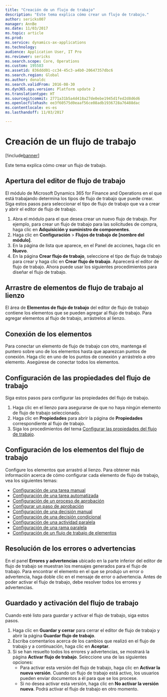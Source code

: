 ```yaml
---
title: "Creación de un flujo de trabajo"
description: "Este tema explica cómo crear un flujo de trabajo."
author: sericks007
manager: AnnBe
ms.date: 11/03/2017
ms.topic: article
ms.prod: 
ms.service: dynamics-ax-applications
ms.technology: 
audience: Application User, IT Pro
ms.reviewer: sericks
ms.search.scope: Core, Operations
ms.custom: 195583
ms.assetid: 836ddd01-cc34-45c3-a4b0-20647357dbc6
ms.search.region: Global
ms.author: donaldc
ms.search.validFrom: 2016-08-30
ms.dyn365.ops.version: Platform update 2
ms.translationtype: HT
ms.sourcegitcommit: 2771a31b5a4d418a27de0ebe1945d1fed2d8d6d6
ms.openlocfilehash: ee3f60575d0eaaf56ce08adb1936728a76488dac
ms.contentlocale: es-es
ms.lasthandoff: 11/03/2017

---
```


# <a name="create-a-workflow"></a>Creación de un flujo de trabajo

[!include[banner](../includes/banner.md)]


Este tema explica cómo crear un flujo de trabajo.

<a name="open-the-workflow-editor"></a>Apertura del editor de flujo de trabajo
------------------------

El módulo de Microsoft Dynamics 365 for Finance and Operations en el que está trabajando determina los tipos de flujo de trabajo que puede crear. Siga estos pasos para seleccionar el tipo de flujo de trabajo que va a crear y abrir el editor de flujo de trabajo.

1.  Abra el módulo para el que desea crear un nuevo flujo de trabajo. Por ejemplo, para crear un flujo de trabajo para las solicitudes de compra, haga clic en **Adquisición y suministro de componentes**.
2.  Haga clic en **Configuración** &gt; **Flujos de trabajo de \[nombre del módulo\]**.
3.  En la página de lista que aparece, en el Panel de acciones, haga clic en **Nuevo**.
4.  En la página **Crear flujo de trabajo**, seleccione el tipo de flujo de trabajo para crear y haga clic en **Crear flujo de trabajo**. Aparecerá el editor de flujo de trabajo. Ahora puede usar los siguientes procedimientos para diseñar el flujo de trabajo.

## <a name="drag-workflow-elements-onto-the-canvas"></a>Arrastre de elementos de flujo de trabajo al lienzo
El área de **Elementos de flujo de trabajo** del editor de flujo de trabajo contiene los elementos que se pueden agregar al flujo de trabajo. Para agregar elementos al flujo de trabajo, arrástrelos al lienzo.

## <a name="connect-the-elements"></a>Conexión de los elementos
Para conectar un elemento de flujo de trabajo con otro, mantenga el puntero sobre uno de los elementos hasta que aparezcan puntos de conexión. Haga clic en uno de los puntos de conexión y arrástrelo a otro elemento. Asegúrese de conectar todos los elementos.

## <a name="configure-the-properties-of-the-workflow"></a>Configuración de las propiedades del flujo de trabajo
Siga estos pasos para configurar las propiedades del flujo de trabajo.

1.  Haga clic en el lienzo para asegurarse de que no haya ningún elemento de flujo de trabajo seleccionado.
2.  Haga clic en **Propiedades** para abrir la página de **Propiedades** correspondiente al flujo de trabajo.
3.  Siga los procedimientos del tema [Configurar las propiedades del flujo de trabajo](configure-workflow-properties.md).

## <a name="configure-the-elements-of-the-workflow"></a>Configuración de los elementos del flujo de trabajo
Configure los elementos que arrastró al lienzo. Para obtener más información acerca de cómo configurar cada elemento de flujo de trabajo, vea los siguientes temas:

-   [Configuración de una tarea manual](configure-manual-task-workflow.md)
-   [Configuración de una tarea automatizada](configure-automated-task-workflow.md)
-   [Configuración de un proceso de aprobación](configure-approval-process-workflow.md)
-   [Configurar un paso de aprobación](configure-approval-step-workflow.md)
-   [Configuración de una decisión manual](configure-manual-decision-workflow.md)
-   [Configuración de una decisión condicional](configure-conditional-decision-workflow.md)
-   [Configuración de una actividad paralela](configure-parallel-activity-workflow.md)
-   [Configuración de una rama paralela](configure-parallel-branch-workflow.md)
-   [Configuración de un flujo de trabajo de elementos](configure-line-item-workflow.md)

## <a name="resolve-any-errors-or-warnings"></a>Resolución de los errores o advertencias
En el panel **Errores y advertencias** ubicado en la parte inferior del editor de flujo de trabajo se muestran los mensajes generados para el flujo de trabajo. Para encontrar el elemento en el que se produjo un error o advertencia, haga doble clic en el mensaje de error o advertencia. Antes de poder activar el flujo de trabajo, debe resolver todos los errores y advertencias.

## <a name="save-and-activate-the-workflow"></a>Guardado y activación del flujo de trabajo
Cuando esté listo para guardar y activar el flujo de trabajo, siga estos pasos.

1.  Haga clic en **Guardar y cerrar** para cerrar el editor de flujo de trabajo y abrir la página **Guardar flujo de trabajo**.
2.  Escriba comentarios acerca de los cambios que realizó en el flujo de trabajo y a continuación, haga clic en **Aceptar**.
3.  Si se han resuelto todos los errores y advertencias, se mostrará la página **Activar flujo de trabajo**. Seleccione una de las siguientes opciones:
    -   Para activar esta versión del flujo de trabajo, haga clic en **Activar la nueva versión**. Cuando un flujo de trabajo está activo, los usuarios pueden enviar documentos a él para que se los procese.
    -   Si no desea activar esta versión, haga clic en **No activar la versión nueva**. Podrá activar el flujo de trabajo en otro momento.






